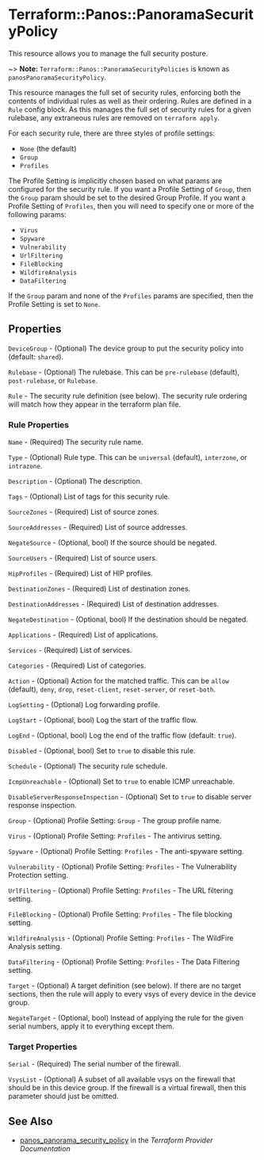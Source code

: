 # Terraform::Panos::PanoramaSecurityPolicy

This resource allows you to manage the full security posture.

~> **Note:** `Terraform::Panos::PanoramaSecurityPolicies` is known as `panosPanoramaSecurityPolicy`.

This resource manages the full set of security rules, enforcing both the
contents of individual rules as well as their ordering.  Rules are defined in
a `Rule` config block.  As this manages the full set of security rules for
a given rulebase, any extraneous rules are removed on `terraform apply`.

For each security rule, there are three styles of profile settings:

* `None` (the default)
* `Group`
* `Profiles`

The Profile Setting is implicitly chosen based on what params are configured
for the security rule.  If you want a Profile Setting of `Group`, then the
`Group` param should be set to the desired Group Profile.  If you want a
Profile Setting of `Profiles`, then you will need to specify one or more of
the following params:

* `Virus`
* `Spyware`
* `Vulnerability`
* `UrlFiltering`
* `FileBlocking`
* `WildfireAnalysis`
* `DataFiltering`

If the `Group` param and none of the `Profiles` params are specified, then
the Profile Setting is set to `None`.

## Properties

`DeviceGroup` - (Optional) The device group to put the security policy into
(default: `shared`).

`Rulebase` - (Optional) The rulebase.  This can be `pre-rulebase` (default),
`post-rulebase`, or `Rulebase`.

`Rule` - The security rule definition (see below).  The security rule
ordering will match how they appear in the terraform plan file.

### Rule Properties

`Name` - (Required) The security rule name.

`Type` - (Optional) Rule type.  This can be `universal` (default),
`interzone`, or `intrazone`.

`Description` - (Optional) The description.

`Tags` - (Optional) List of tags for this security rule.

`SourceZones` - (Required) List of source zones.

`SourceAddresses` - (Required) List of source addresses.

`NegateSource` - (Optional, bool) If the source should be negated.

`SourceUsers` - (Required) List of source users.

`HipProfiles` - (Required) List of HIP profiles.

`DestinationZones` - (Required) List of destination zones.

`DestinationAddresses` - (Required) List of destination addresses.

`NegateDestination` - (Optional, bool) If the destination should be negated.

`Applications` - (Required) List of applications.

`Services` - (Required) List of services.

`Categories` - (Required) List of categories.

`Action` - (Optional) Action for the matched traffic.  This can be `allow`
(default), `deny`, `drop`, `reset-client`, `reset-server`, or `reset-both`.

`LogSetting` - (Optional) Log forwarding profile.

`LogStart` - (Optional, bool) Log the start of the traffic flow.

`LogEnd` - (Optional, bool) Log the end of the traffic flow (default: `true`).

`Disabled` - (Optional, bool) Set to `true` to disable this rule.

`Schedule` - (Optional) The security rule schedule.

`IcmpUnreachable` - (Optional) Set to `true` to enable ICMP unreachable.

`DisableServerResponseInspection` - (Optional) Set to `true` to disable
server response inspection.

`Group` - (Optional) Profile Setting: `Group` - The group profile name.

`Virus` - (Optional) Profile Setting: `Profiles` - The antivirus setting.

`Spyware` - (Optional) Profile Setting: `Profiles` - The anti-spyware
setting.

`Vulnerability` - (Optional) Profile Setting: `Profiles` - The Vulnerability
Protection setting.

`UrlFiltering` - (Optional) Profile Setting: `Profiles` - The URL filtering
setting.

`FileBlocking` - (Optional) Profile Setting: `Profiles` - The file blocking
setting.

`WildfireAnalysis` - (Optional) Profile Setting: `Profiles` - The WildFire
Analysis setting.

`DataFiltering` - (Optional) Profile Setting: `Profiles` - The Data
Filtering setting.

`Target` - (Optional) A target definition (see below).  If there are no
target sections, then the rule will apply to every vsys of every device
in the device group.

`NegateTarget` - (Optional, bool) Instead of applying the rule for the
given serial numbers, apply it to everything except them.

### Target Properties

`Serial` - (Required) The serial number of the firewall.

`VsysList` - (Optional) A subset of all available vsys on the firewall
that should be in this device group.  If the firewall is a virtual firewall,
then this parameter should just be omitted.


## See Also

* [panos_panorama_security_policy](https://www.terraform.io/docs/providers/panos/r/panorama_security_policy.html) in the _Terraform Provider Documentation_